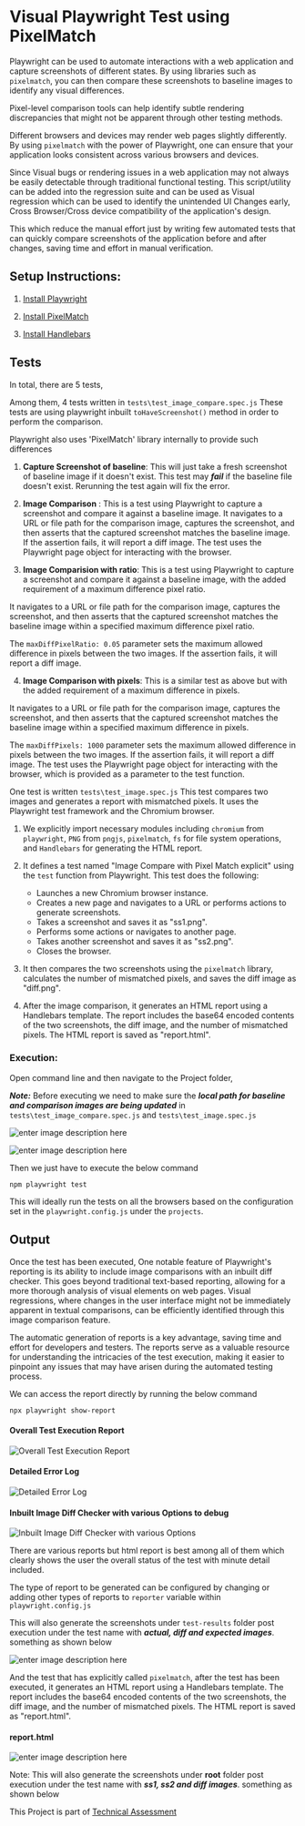 
# Visual Playwright Test using PixelMatch

  

Playwright can be used to automate interactions with a web application and capture screenshots of different states. By using libraries such as `pixelmatch`, you can then compare these screenshots to baseline images to identify any visual differences.

  

Pixel-level comparison tools can help identify subtle rendering discrepancies that might not be apparent through other testing methods.

  

Different browsers and devices may render web pages slightly differently. By using `pixelmatch` with the power of Playwright, one can ensure that your application looks consistent across various browsers and devices.

  

Since Visual bugs or rendering issues in a web application may not always be easily detectable through traditional functional testing. This script/utility can be added into the regression suite and can be used as Visual regression which can be used to identify the unintended UI Changes early, Cross Browser/Cross device compatibility of the application's design.

  

This which reduce the manual effort just by writing few automated tests that can quickly compare screenshots of the application before and after changes, saving time and effort in manual verification.

  

## Setup Instructions:

1. [Install Playwright](https://github.com/arvindatmuri/playwright-pixelmatch-technical-assessment/blob/main/docs/InstallingPlayright.md)

2. [Install PixelMatch](https://github.com/arvindatmuri/playwright-pixelmatch-technical-assessment/blob/main/docs/InstallingPixelMatch.md)
3. [Install Handlebars](https://github.com/arvindatmuri/playwright-pixelmatch-technical-assessment/blob/main/docs/InstallingHandleBars.md)
  

## Tests
In total, there are 5 tests,

Among them, 4 tests written in `tests\test_image_compare.spec.js`
These tests are using playwright inbuilt `toHaveScreenshot()` method in order to perform the comparison.
 
 Playwright also uses 'PixelMatch' library internally to provide such differences

1.  **Capture Screenshot of baseline**: This will just take a fresh screenshot of baseline image if it doesn't exist. This test may ***fail*** if the baseline file doesn't exist. Rerunning the test again will fix the error.

2.  **Image Comparison** : This is a test using Playwright to capture a screenshot and compare it against a baseline image. It navigates to a URL or file path for the comparison image, captures the screenshot, and then asserts that the captured screenshot matches the baseline image. If the assertion fails, it will report a diff image. The test uses the Playwright page object for interacting with the browser.

3.  **Image Comparision with ratio**: This is a test using Playwright to capture a screenshot and compare it against a baseline image, with the added requirement of a maximum difference pixel ratio.

It navigates to a URL or file path for the comparison image, captures the screenshot, and then asserts that the captured screenshot matches the baseline image within a specified maximum difference pixel ratio.

The `maxDiffPixelRatio: 0.05` parameter sets the maximum allowed difference in pixels between the two images. If the assertion fails, it will report a diff image.

4.  **Image Comparison with pixels**: This is a similar test as above but with the added requirement of a maximum difference in pixels.

It navigates to a URL or file path for the comparison image, captures the screenshot, and then asserts that the captured screenshot matches the baseline image within a specified maximum difference in pixels.

The `maxDiffPixels: 1000` parameter sets the maximum allowed difference in pixels between the two images. If the assertion fails, it will report a diff image. The test uses the Playwright page object for interacting with the browser, which is provided as a parameter to the test function.

  One test is written `tests\test_image.spec.js`
This test  compares two images and generates a report with mismatched pixels. It uses the Playwright test framework and the Chromium browser.

1.  We explicitly import necessary modules including   `chromium`  from  `playwright`,  `PNG`  from  `pngjs`,  `pixelmatch`,  `fs`  for file system operations, and  `Handlebars`  for generating the HTML report.
    
2.  It defines a test named "Image Compare with Pixel Match explicit" using the  `test`  function from Playwright. This test does the following:
    
    -   Launches a new Chromium browser instance.
    -   Creates a new page and navigates to a URL or performs actions to generate screenshots.
    -   Takes a screenshot and saves it as "ss1.png".
    -   Performs some actions or navigates to another page.
    -   Takes another screenshot and saves it as "ss2.png".
    -   Closes the browser.
    
3.  It then compares the two screenshots using the  `pixelmatch`  library, calculates the number of mismatched pixels, and saves the diff image as "diff.png".
    
4.  After the image comparison, it generates an HTML report using a Handlebars template. The report includes the base64 encoded contents of the two screenshots, the diff image, and the number of mismatched pixels. The HTML report is saved as "report.html".
    

  

### Execution:

  

Open command line and then navigate to the Project folder,

  

***Note:*** Before executing we need to make sure the ***local path for baseline and comparison images are being updated*** in `tests\test_image_compare.spec.js` and `tests\test_image.spec.js`

![enter image description here](https://i.imgur.com/w1JP5UI.png)

![enter image description here](https://i.imgur.com/lwtvl9O.png)

  

Then we just have to execute the below command

`npm playwright test`

  

This will ideally run the tests on all the browsers based on the configuration set in the `playwright.config.js` under the `projects`.

  

## Output

Once the test has been executed, One notable feature of Playwright's reporting is its ability to include image comparisons with an inbuilt diff checker. This goes beyond traditional text-based reporting, allowing for a more thorough analysis of visual elements on web pages. Visual regressions, where changes in the user interface might not be immediately apparent in textual comparisons, can be efficiently identified through this image comparison feature.

  

The automatic generation of reports is a key advantage, saving time and effort for developers and testers. The reports serve as a valuable resource for understanding the intricacies of the test execution, making it easier to pinpoint any issues that may have arisen during the automated testing process.

  

We can access the report directly by running the below command

`npx playwright show-report`

  

#### Overall Test Execution Report

![Overall Test Execution Report](https://i.imgur.com/FcKlF0w.png)

  

#### Detailed Error Log

![Detailed Error Log](https://i.imgur.com/2kPocjz.png)

  

#### Inbuilt Image Diff Checker with various Options to debug

![Inbuilt Image Diff Checker with various Options](https://i.imgur.com/ulPnRJq.png)

  

There are various reports but html report is best among all of them which clearly shows the user the overall status of the test with minute detail included.

  

The type of report to be generated can be configured by changing or adding other types of reports to `reporter` variable within `playwright.config.js`

  

This will also generate the screenshots under `test-results` folder post execution under the test name with ***actual, diff and expected images***. something as shown below

  

![enter image description here](https://i.imgur.com/jUaiT35.png)

  And the test that has explicitly called `pixelmatch`, after the test has been executed, it generates an HTML report using a Handlebars template. The report includes the base64 encoded contents of the two screenshots, the diff image, and the number of mismatched pixels. The HTML report is saved as "report.html".
#### **report.html**
![enter image description here](https://i.imgur.com/LwTb9dj.png)
 
 Note: This will also generate the screenshots under **root** folder post execution under the test name with ***ss1, ss2 and diff images***. something as shown below

This Project is part of [Technical Assessment](https://github.com/arvindatmuri/Visual-Playwright-Test-using-PixelMatch/blob/main/docs/TechnicalAssessment.md)